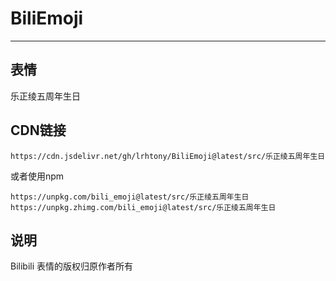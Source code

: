 # BiliEmoji
---
## 表情
乐正绫五周年生日
## CDN链接
```
https://cdn.jsdelivr.net/gh/lrhtony/BiliEmoji@latest/src/乐正绫五周年生日
```
或者使用npm
```
https://unpkg.com/bili_emoji@latest/src/乐正绫五周年生日
https://unpkg.zhimg.com/bili_emoji@latest/src/乐正绫五周年生日
```
## 说明
Bilibili 表情的版权归原作者所有
